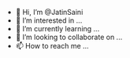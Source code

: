 - 👋 Hi, I’m @JatinSaini
- 👀 I’m interested in ...
- 🌱 I’m currently learning ...
- 💞️ I’m looking to collaborate on ...
- 📫 How to reach me ...

<!---
JatinVisionify/JatinVisionify is a ✨ special ✨ repository because its `README.md` (this file) appears on your GitHub profile.
You can click the Preview link to take a look at your changes.
--->

